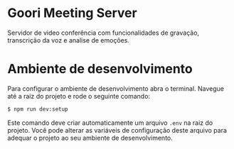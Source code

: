 # Goori Meeting Server
Servidor de video conferência com funcionalidades de gravação, transcrição da voz e analise de emoções.

# Ambiente de desenvolvimento
Para configurar o ambiente de desenvolvimento abra o terminal. Navegue até a raiz do projeto e rode o seguinte comando:

```bash
$ npm run dev:setup
```

Este comando deve criar automaticamente um arquivo `.env` na raiz do projeto. Você pode alterar as variáveis de configuração deste arquivo para adequar o projeto ao seu ambiente de desenvolvimento.

